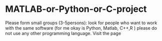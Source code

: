 # MATLAB-or-Python-or-C-project
Please form small groups (3-5persons): look for people who want to work with the same software (for me okay is Python, Matlab, C++,R ) please do not use any other programming language. Visit the page 
